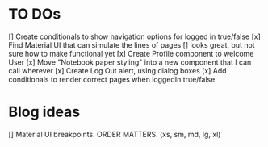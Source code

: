 # TO DOs

[]  Create conditionals to show navigation options for logged in true/false
[x] Find Material UI that can simulate the lines of pages
    [] looks great, but not sure how to make functional yet
[x] Create Profile component to welcome User
[x] Move "Notebook paper styling" into a new component that I can call wherever
[x] Create Log Out alert, using dialog boxes
[x] Add conditionals to render correct pages when loggedIn true/false

# Blog ideas

[] Material UI breakpoints. ORDER MATTERS. (xs, sm, md, lg, xl)
